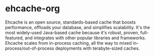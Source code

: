 # ehcache-org
Ehcache is an open source, standards-based cache that boosts performance, offloads your database, and simplifies scalability. It's the most widely-used Java-based cache because it's robust, proven, full-featured, and integrates with other popular libraries and frameworks. Ehcache scales from in-process caching, all the way to mixed in-process/out-of-process deployments with terabyte-sized caches.
